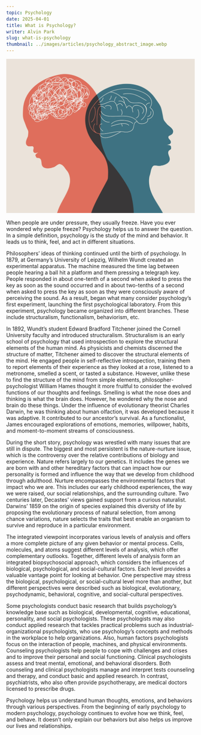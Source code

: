 ```yaml
---
topic: Psychology
date: 2025-04-01
title: What is Psychology?
writer: Alvin Park
slug: what-is-psychology
thumbnail: ../images/articles/psychology_abstract_image.webp
---
```

![](../images/articles/psychology_abstract_image.webp)

When people are under pressure, they usually freeze. Have you ever wondered why people freeze? Psychology helps us to answer the question. In a simple definition, psychology is the study of the mind and behavior. It leads us to think, feel, and act in different situations.

Philosophers’ ideas of thinking continued until the birth of psychology. In 1879, at Germany’s University of Leipzig, Wilhelm Wundt created an experimental apparatus. The machine measured the time lag between people hearing a ball hit a platform and them pressing a telegraph key. People responded in about one-tenth of a second when asked to press the key as soon as the sound occurred and in about two-tenths of a second when asked to press the key as soon as they were consciously aware of perceiving the sound. As a result, began what many consider psychology’s first experiment, launching the first psychological laboratory. From this experiment, psychology became organized into different branches. These include structuralism, functionalism, behaviorism, etc.

In 1892, Wundt’s student Edward Bradford Titchener joined the Cornell University faculty and introduced structuralism. Structuralism is an early school of psychology that used introspection to explore the structural elements of the human mind. As physicists and chemists discerned the structure of matter, Titchener aimed to discover the structural elements of the mind. He engaged people in self-reflective introspection, training them to report elements of their experience as they looked at a rose, listened to a metronome, smelled a scent, or tasted a substance. However, unlike these to find the structure of the mind from simple elements, philosopher-psychologist William Hames thought it more fruitful to consider the evolved functions of our thoughts and feelings. Smelling is what the nose does and thinking is what the brain does. However, he wondered why the nose and brain do these things. Under the influence of evolutionary theorist Charles Darwin, he was thinking about human olfaction, it was developed because it was adaptive. It contributed to our ancestor’s survival. As a functionalist, James encouraged explorations of emotions, memories, willpower, habits, and moment-to-moment streams of consciousness.

During the short story, psychology was wrestled with many issues that are still in dispute. The biggest and most persistent is the nature-nurture issue, which is the controversy over the relative contributions of biology and experience. Nature refers largely to our genetics. It includes the genes we are born with and other hereditary factors that can impact how our personality is formed and influence the way that we develop from childhood through adulthood. Nurture encompasses the environmental factors that impact who we are. This includes our early childhood experiences, the way we were raised, our social relationships, and the surrounding culture. Two centuries later, Decastes’ views gained support from a curious naturalist. Darwins’ 1859 on the origin of species explained this diversity of life by proposing the evolutionary process of natural selection, from among chance variations, nature selects the traits that best enable an organism to survive and reproduce in a particular environment.

The integrated viewpoint incorporates various levels of analysis and offers a more complete picture of any given behavior or mental process. Cells, molecules, and atoms suggest different levels of analysis, which offer complementary outlooks. Together, different levels of analysis form an integrated biopsychosocial approach, which considers the influences of biological, psychological, and social-cultural factors. Each level provides a valuable vantage point for looking at behavior. One perspective may stress the biological, psychological, or social-cultural level more than another, but different perspectives were described such as biological, evolutionary, psychodynamic, behavioral, cognitive, and social-cultural perspectives.

Some psychologists conduct basic research that builds psychology’s knowledge base such as biological, developmental, cognitive, educational, personality, and social psychologists. These psychologists may also conduct applied research that tackles practical problems such as industrial-organizational psychologists, who use psychology’s concepts and methods in the workplace to help organizations. Also, human factors psychologists focus on the interaction of people, machines, and physical environments. Counseling psychologists help people to cope with challenges and crises and to improve their personal and social functioning. Clinical psychologists assess and treat mental, emotional, and behavioral disorders. Both counseling and clinical psychologists manage and interpret tests counseling and therapy, and conduct basic and applied research. In contrast, psychiatrists, who also often provide psychotherapy, are medical doctors licensed to prescribe drugs.

Psychology helps us understand human thoughts, emotions, and behaviors through various perspectives. From the beginning of early psychology to modern psychology, psychology continues to evolve how we think, feel, and behave. It doesn’t only explain our behaviors but also helps us improve our lives and relationships.